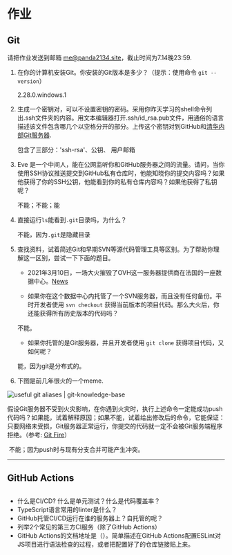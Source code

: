 # 作业

## Git

请把作业发送到邮箱 [me@panda2134.site](mailto:me@panda2134.site)，截止时间为7.14晚23:59.

1. 在你的计算机安装Git。你安装的Git版本是多少？（提示：使用命令 `git --version`）

	2.28.0.windows.1

2. 生成一个密钥对，可以不设置密钥的密码。采用你昨天学习的shell命令列出.ssh文件夹的内容。用文本编辑器打开.ssh/id_rsa.pub文件，用通俗的语言描述该文件包含哪几个以空格分开的部分。上传这个密钥对到GitHub和[清华内部Git服务器](https://git.tsinghua.edu.cn).

	包含了三部分：'ssh-rsa'、公钥、 用户邮箱

3. Eve 是一个中间人，能在公网监听你和GitHub服务器之间的流量。请问，当你使用SSH协议推送提交到GitHub私有仓库时，他能知晓你的提交内容吗？如果他获得了你的SSH公钥，他能看到你的私有仓库内容吗？如果他获得了私钥呢？

	不能；不能；能

4. 直接运行`ls`能看到`.git`目录吗，为什么？

	不能，因为`.git`是隐藏目录

5. 查找资料，试着简述Git和早期SVN等源代码管理工具等区别。为了帮助你理解这一区别，尝试一下下面的题目。
   - 2021年3月10日，一场大火摧毁了OVH这一服务器提供商在法国的一座数据中心。[News](https://datacenterfrontier.com/ovh-data-center-in-france-destroyed-by-fire-all-staff-safe/)

   - 如果你在这个数据中心内托管了一个SVN服务器，而且没有任何备份。平时开发者使用 `svn checkout` 获得当前版本的项目代码。那么大火后，你还能获得所有历史版本的代码吗？

   	不能。

   - 如果你托管的是Git服务器，并且开发者使用 `git clone` 获得项目代码，又如何呢？

   	能，因为git是分布式的。

6. 下图是前几年很火的一个meme.

![useful git aliases | git-knowledge-base](https://idiv-biodiversity.github.io/git-knowledge-base/img/git-fire.png)

假设Git服务器不受到火灾影响，在你遇到火灾时，执行上述命令一定能成功push代码吗？如果能，试着解释原因；如果不能，试着给出修改后的命令，它能保证：只要网络未受损，Git服务器正常运行，你提交的代码就一定不会被Git服务端程序拒绝。（参考: [Git Fire](https://github.com/qw3rtman/git-fire)）

​	不能；因为push时与现有分支合并可能产生冲突。

--------

## GitHub Actions

## 

- 什么是CI/CD? 什么是单元测试？什么是代码覆盖率？
- TypeScript语言常用的linter是什么？
- GitHub托管CI/CD运行在谁的服务器上？自托管的呢？
- 列举2个常见的第三方CI服务（除了GitHub Actions）
- GitHub Actions的文档地址是（）。简单描述在GitHub Actions配置ESLint对JS项目进行语法检查的过程，或者把配置好了的仓库链接贴上来。